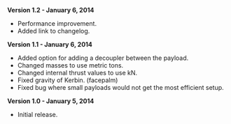 **Version 1.2 - January 6, 2014**
* Performance improvement.
* Added link to changelog.

**Version 1.1 - January 6, 2014**
* Added option for adding a decoupler between the payload.
* Changed masses to use metric tons.
* Changed internal thrust values to use kN.
* Fixed gravity of Kerbin. (facepalm)
* Fixed bug where small payloads would not get the most efficient setup.

**Version 1.0 - January 5, 2014**
* Initial release.